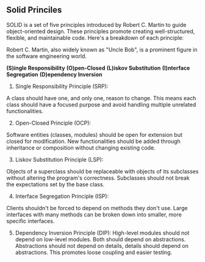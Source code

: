 Solid Princiles
---------------

SOLID is a set of five principles introduced by Robert C. Martin to guide object-oriented design.
These principles promote creating well-structured, flexible, and maintainable code. Here's a breakdown of each principle:

Robert C. Martin, also widely known as "Uncle Bob", is a prominent figure in the software engineering world.

**(S)ingle Responsibility**
**(O)pen-Closed**
**(L)iskov Substitution**
**(I)nterface Segregation**
**(D)ependency Inversion**

1. Single Responsibility Principle (SRP):

A class should have one, and only one, reason to change. This means each class should have a focused purpose and avoid handling multiple unrelated functionalities.

2. Open-Closed Principle (OCP):

Software entities (classes, modules) should be open for extension but closed for modification. New functionalities should be added through inheritance or composition without changing existing code.

3. Liskov Substitution Principle (LSP):

Objects of a superclass should be replaceable with objects of its subclasses without altering the program's correctness. Subclasses should not break the expectations set by the base class.


4. Interface Segregation Principle (ISP):

Clients shouldn't be forced to depend on methods they don't use. Large interfaces with many methods can be broken down into smaller, more specific interfaces.

5. Dependency Inversion Principle (DIP):
High-level modules should not depend on low-level modules. Both should depend on abstractions. Abstractions should not depend on details, details should depend on abstractions. This promotes loose coupling and easier testing.
